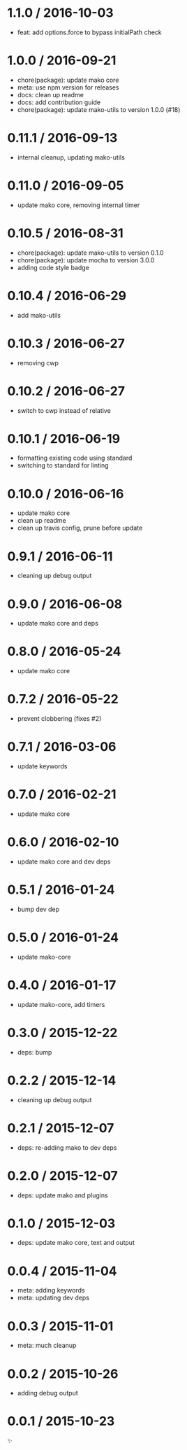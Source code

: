
1.1.0 / 2016-10-03
==================

  * feat: add options.force to bypass initialPath check

1.0.0 / 2016-09-21
==================

  * chore(package): update mako core
  * meta: use npm version for releases
  * docs: clean up readme
  * docs: add contribution guide
  * chore(package): update mako-utils to version 1.0.0 (#18)

0.11.1 / 2016-09-13
===================

  * internal cleanup, updating mako-utils

0.11.0 / 2016-09-05
===================

  * update mako core, removing internal timer

0.10.5 / 2016-08-31
===================

  * chore(package): update mako-utils to version 0.1.0
  * chore(package): update mocha to version 3.0.0
  * adding code style badge

0.10.4 / 2016-06-29
===================

  * add mako-utils

0.10.3 / 2016-06-27
===================

  * removing cwp

0.10.2 / 2016-06-27
===================

  * switch to cwp instead of relative

0.10.1 / 2016-06-19
===================

  * formatting existing code using standard
  * switching to standard for linting

0.10.0 / 2016-06-16
===================

  * update mako core
  * clean up readme
  * clean up travis config, prune before update

0.9.1 / 2016-06-11
==================

  * cleaning up debug output

0.9.0 / 2016-06-08
==================

  * update mako core and deps

0.8.0 / 2016-05-24
==================

  * update mako core

0.7.2 / 2016-05-22
==================

  * prevent clobbering (fixes #2)

0.7.1 / 2016-03-06
==================

  * update keywords

0.7.0 / 2016-02-21
==================

  * update mako core

0.6.0 / 2016-02-10
==================

  * update mako core and dev deps

0.5.1 / 2016-01-24
==================

  * bump dev dep

0.5.0 / 2016-01-24
==================

  * update mako-core

0.4.0 / 2016-01-17
==================

  * update mako-core, add timers

0.3.0 / 2015-12-22
==================

  * deps: bump

0.2.2 / 2015-12-14
==================

  * cleaning up debug output

0.2.1 / 2015-12-07
==================

  * deps: re-adding mako to dev deps

0.2.0 / 2015-12-07
==================

  * deps: update mako and plugins

0.1.0 / 2015-12-03
==================

  * deps: update mako core, text and output

0.0.4 / 2015-11-04
==================

  * meta: adding keywords
  * meta: updating dev deps

0.0.3 / 2015-11-01
==================

  * meta: much cleanup

0.0.2 / 2015-10-26
==================

  * adding debug output

0.0.1 / 2015-10-23
==================

:sparkles:


